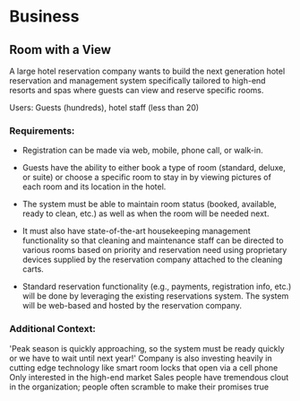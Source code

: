 
# Business

## Room with a View
A large hotel reservation company wants to build the next generation hotel reservation and management system specifically tailored to high-end resorts and spas where guests can view and reserve specific rooms.

Users: Guests (hundreds), hotel staff (less than 20)

### Requirements:
- Registration can be made via web, mobile, phone call, or walk-in.
  
- Guests have the ability to either book a type of room (standard, deluxe, or suite) or choose a specific room to stay in by viewing pictures of each room and its location in the hotel.
  
- The system must be able to maintain room status (booked, available, ready to clean, etc.) as well as when the room will be needed next.
  
- It must also have state-of-the-art housekeeping management functionality so that cleaning and maintenance staff can be directed to various rooms based on priority and reservation need using proprietary devices supplied by the reservation company attached to the cleaning carts.
  
- Standard reservation functionality (e.g., payments, registration info, etc.) will be done by leveraging the existing reservations system.
The system will be web-based and hosted by the reservation company.

### Additional Context:
'Peak season is quickly approaching, so the system must be ready quickly or we have to wait until next year!'
Company is also investing heavily in cutting edge technology like smart room locks that open via a cell phone
Only interested in the high-end market
Sales people have tremendous clout in the organization; people often scramble to make their promises true